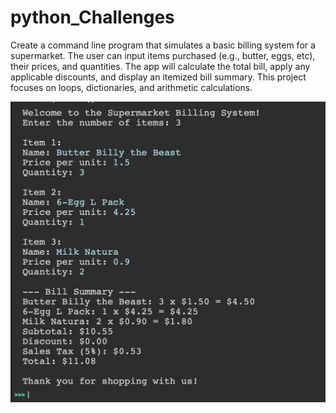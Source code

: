 # python_Challenges

Create a command line program that simulates a basic billing system for a supermarket. The user can input items purchased (e.g., butter, eggs, etc), their prices, and quantities. The app will calculate the total bill, apply any applicable discounts, and display an itemized bill summary. This project focuses on loops, dictionaries, and arithmetic calculations.

![Supermarket Billing System](billing_System.jpg)
